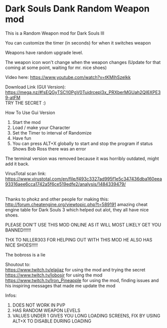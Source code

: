 # Dark Souls Dank Random Weapon mod
This is a Random Weapon mod for Dark Souls III<br />

You can customize the timer (in seconds) for when it switches weapon<br />

Weapons have random upgrade level.<br />

The weapon icon won't change when the weapon changes (Update for that coming at some point, waiting for mr. nice shoes)<br />

Video here: https://www.youtube.com/watch?v=tKMIhSzeIkk <br />

Download Link (GUI Version): https://mega.nz/#!sEQGyTSC!I0PgV0Tuidrcepl3x_PRXberMGUah2QI6XPE39-atFM<br>
TRY THE SECRET :)<br>

How To Use Gui Version
1. Start the mod
2. Load / make your Character
3. Set the Timer to interval of Randomize
4. Have fun
5. You can press ALT+X globally to start and stop the program
if status Shows Bob Ross there was an error

The terminal version was removed because it was horribly outdated, might add it back.

VirusTotal scan link: https://www.virustotal.com/en/file/f493c3327ad995f1e5c347436dba160eea93316aee6cca1742a5f6ce519edfe2/analysis/1484339479/<br />

<br />Thanks to phokz and other people for making this: http://forum.cheatengine.org/viewtopic.php?t=589191 amazing cheat engine table for Dark Souls 3 which helped out alot, they all have nice shoes. <br />

PLEASE DON'T USE THIS MOD ONLINE AS IT WILL MOST LIKELY  GET YOU BANNED!!!!!!<br />

THX TO NILLER303 FOR HELPING OUT WITH THIS MOD HE ALSO HAS NICE SHOES!!!!!<br />

The bobross is a lie<br />

Shoutout to:<br />
https://www.twitch.tv/elajjaz for using the mod and trying the secret<br />
https://www.twitch.tv/lobosjr for using the mod<br />
https://www.twitch.tv/Iron_Pineapple for using the mod, finding issues and his inspiring messages that made me update the mod<br />

Infos:
1. DOES NOT WORK IN PVP
2. HAS RANDOM WEAPON LEVELS
3. VALUES UNDER 1 GIVES YOU LONG LOADING SCREENS, FIX BY USING ALT+X TO DISABLE DURING LOADING